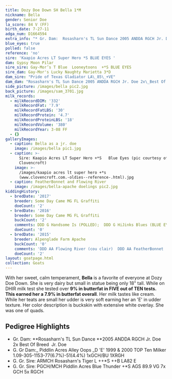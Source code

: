 ```yaml
---
title: Dozy Doe Down SH Bella 1*M
nickname: Bella
gender: Senior Doe
la_score: 84 V (FF)
birth_date: 7-27-11
adga_num: D1664594
extra_info: "* Gr. Dam:  Rosasharn's TL Sun Dance 2005 ANDDA RGCH Jr. Doe 2x\_Best Of Breed \_Jr. Doe\n* G. Gr Dam:_ Piddlin Acres Alley Oops _D 'E' 1999\_& 2000 TOP Ten Milker 1.09-305-1153-77(6.7%)-51(4.4%)    1xGCH/BU 1XRGH\n* G. Gr. Sire: ARMCH Rosasharn's Tiger L  ++*S   ++B LA82 E\n* G. Gr. Sire: PGCH/MCH Piddlin Acres Blue Thunder +*S AGS\_89.9 VG  7x GCH   5x RGCH"
blue_eyes: true
polled: false
reference: 'no'
sire: 'Kaapio Acres LT Super Hero *S BLUE EYES '
dam: Gypsy Moon Pilar
sire_sire: Gay-Mor’s T Blue  Looneytoons  +*S BLUE EYES
sire_dam: Gay-Mor's Lucky Naughty Marietta 3*D
dam_sire: "Pride of Texas Gladiator LA\_85\_+VE"
dam_dam: "Rosasharn's TL Sun Dance 2005 ANDDA RGCH Jr. Doe 2x\_Best Of Breed Jr. Doe"
side_picture: /images/bella pic2.jpg
back_picture: /images/sam_3701.jpg
milk_records:
  - milkRecordDIM: '332'
    milkRecordFat: '7.9'
    milkRecordFatLBS: '30'
    milkRecordProtein: '4.7'
    milkRecordProteinLBS: '18'
    milkRecordVolume: '380'
    milkRecordYear: 3-08 FF
  - {}
galleryImages:
  - caption: Bella as a jr. doe
    image: /images/bella pic1.jpg
  - caption: >-
      Sire: Kaapio Acres LT Super Hero +*S   Blue Eyes (pic courtesy of 
      Clovencroft)
    image: >-
      /images/kaapio acres lt super hero +*s
      (www.clovencroft.com.-oldies--reference-.html).jpg
  - caption: FeatherBonnet and Flowing River
    image: /images/bella-apache doelings pic2.jpg
kiddingHistory:
  - bredDate: '2017'
    breeder: Some Day Came MG FL Graffiti
    doeCount: '2'
  - bredDate: '2016'
    breeder: Some Day Came MG FL Graffiti
    buckCount: '2'
    comments: DDD G Handsome Is (POLLED);  DDD G HiJinks Blues (BLUE EYES)
    doeCount: '0'
  - bredDate: '2015'
    breeder: Alpenglade Farm Apache
    buckCount: '0'
    comments: 'DDD AA Flowing River (cou clair)  DDD AA FeatherBonnet '
    doeCount: '2'
layout: goatpage.html
collection: Goats
---
```

With her sweet, calm temperament, **Bella** is a favorite of everyone at Dozy Doe Down. She is very dairy but small in statue being only 18" tall. While on DHIR milk test she tested over **9% in butterfat in FIVE out of TEN tests. **This earned her a** 7.9% in butterfat overall**. Her milk tastes like cream. While her teats are small her udder is very soft earning her an 'E' in udder texture. Her color description is buckskin with extensive white overlay. She was one of quads. 



## **Pedigree Highlights**

* Gr. Dam:  **Rosasharn's TL Sun Dance **2005 ANDDA RGCH Jr. Doe 2x Best Of Breed  Jr. Doe
* G. Gr Dam:_ Piddlin Acres Alley Oops _D 'E' 1999 & 2000 TOP Ten Milker 1.09-305-1153-77(6.7%)-51(4.4%)    1xGCH/BU 1XRGH
* G. Gr. Sire: ARMCH Rosasharn's Tiger L  ++*S   ++B LA82 E
* G. Gr. Sire: PGCH/MCH Piddlin Acres Blue Thunder +*S AGS 89.9 VG  7x GCH   5x RGCH
